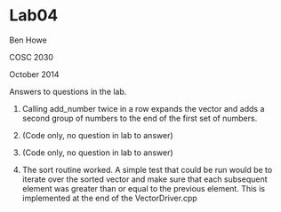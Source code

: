 # Lab04

 Ben Howe

 COSC 2030

 October 2014

Answers to questions in the lab.

1. Calling add_number twice in a row expands the vector and adds a second group of numbers to the end of the first set of numbers.

2. (Code only, no question in lab to answer)

3. (Code only, no question in lab to answer)

4. The sort routine worked. A simple test that could be run would be to iterate over the sorted vector and make sure that each subsequent element was greater than or equal to the previous element. This is implemented at the end of the VectorDriver.cpp
